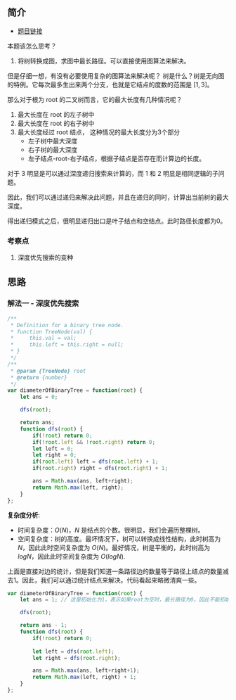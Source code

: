  
 
 
## 简介
- [题目链接](https://leetcode-cn.com/problems/diameter-of-binary-tree/)

本题该怎么思考？
1. 将树转换成图，求图中最长路径。可以直接使用图算法来解决。

但是仔细一想，有没有必要使用复杂的图算法来解决呢？
树是什么？树是无向图的特例。它每次最多生出来两个分支，也就是它结点的度数的范围是 $[1,3]$。

那么对于根为 root 的二叉树而言，它的最大长度有几种情况呢？
1. 最大长度在 root 的左子树中
2. 最大长度在 root 的右子树中
3. 最大长度经过 root 结点， 这种情况的最大长度分为3个部分
    - 左子树中最大深度
    - 右子树的最大深度
    - 左子结点-root-右子结点，根据子结点是否存在而计算边的长度。

对于 3 明显是可以通过深度递归搜索来计算的，而 1 和 2 明显是相同逻辑的子问题。

因此，我们可以通过递归来解决此问题，并且在递归的同时，计算出当前树的最大深度。

得出递归模式之后，很明显递归出口是叶子结点和空结点。此时路径长度都为0。


### 考察点
1. 深度优先搜索的变种

## 思路
### 解法一 - 深度优先搜索

```javascript
/**
 * Definition for a binary tree node.
 * function TreeNode(val) {
 *     this.val = val;
 *     this.left = this.right = null;
 * }
 */
/**
 * @param {TreeNode} root
 * @return {number}
 */
var diameterOfBinaryTree = function(root) {
    let ans = 0;

    dfs(root);

    return ans;
    function dfs(root) {
        if(!root) return 0;
        if(!root.left && !root.right) return 0;
        let left = 0;
        let right = 0;
        if(root.left) left = dfs(root.left) + 1;
        if(root.right) right = dfs(root.right) + 1;

        ans = Math.max(ans, left+right);
        return Math.max(left, right);
    }
};
```

**复杂度分析**:
- 时间复杂度：$O(N)$，$N$ 是结点的个数。很明显，我们会遍历整棵树。
- 空间复杂度：树的高度。最坏情况下，树可以转换成线性结构，此时树高为 $N$，因此此时空间复杂度为 $O(N)$。最好情况，树是平衡的，此时树高为 $logN$，因此此时空间复杂度为 $O(logN)$.


上面是直接对边的统计，但是我们知道一条路径边的数量等于路径上结点的数量减去1。因此，我们可以通过统计结点来解决。代码看起来略微清爽一些。
```javascript
var diameterOfBinaryTree = function(root) {
    let ans = 1; // 这里初始化为1，表示如果root为空时，最长路径为0。因此不能初始化为 0。

    dfs(root);

    return ans - 1;
    function dfs(root) {
        if(!root) return 0;
        
        let left = dfs(root.left);
        let right = dfs(root.right);

        ans = Math.max(ans, left+right+1);
        return Math.max(left, right) + 1;
    }
};
```